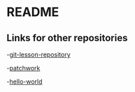 # README

## Links for other repositories

-[git-lesson-repository](https://github.com/STADD/git-lesson-repository)

-[patchwork](https://github.com/STADD/patchwork)

-[hello-world](https://github.com/STADD/hello-world)